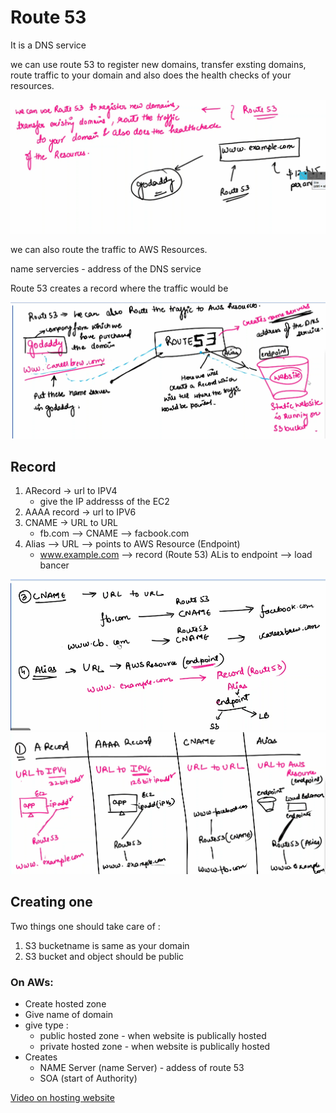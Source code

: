 # Route 53

It is a DNS service

we can use route 53 to register new domains, transfer exsting domains, route traffic to your domain and also does the health checks of your resources.

![Cloud computing](./images/route%2053/route%2053%20-1.png "Cloud computing image notes")


we can also route the traffic to AWS Resources.

name servercies - address of the DNS service

Route 53 creates a record where the traffic would be 

![Cloud computing](./images/route%2053/route%2053%20-2.png "Cloud computing image notes")


## Record

1.  ARecord -> url to IPV4 
    - give the IP addresss of the EC2 
2. AAAA record -> url to IPV6
3. CNAME -> URL to URL
    - fb.com --> CNAME --> facbook.com
4. Alias --> URL --> points to AWS Resource (Endpoint)
    - www.example.com --> record (Route 53) ALis to endpoint --> load bancer

 
![Cloud computing](./images/route%2053/route%2053%20-3.png "Cloud computing image notes")
![Cloud computing](./images/route%2053/route%2053%20-4.png "Cloud computing image notes")

## Creating one

Two things one should take care of :
1. S3 bucketname is same as your domain 
2. S3 bucket and object should be public 


### On AWs:
- Create hosted zone 
- Give name of domain
- give type :
    - public hosted zone - when website is publically hosted 
    - private hosted zone - when website is publically hosted 
- Creates
    - NAME Server (name Server) - addess of route 53 
    - SOA (start of Authority)

[Video on hosting website](https://www.youtube.com/watch?v=gzgwtnqCJz0)